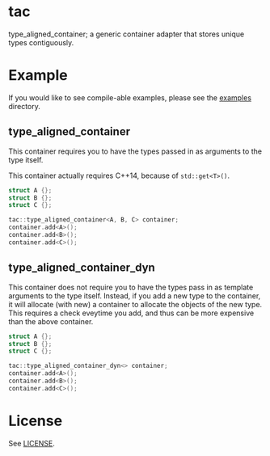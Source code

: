 # tac

type_aligned_container; a generic container adapter that stores unique types contiguously.

# Example

If you would like to see compile-able examples, please see the [examples](examples) directory.

## type_aligned_container

This container requires you to have the types
passed in as arguments to the type itself. 

This container actually requires C++14, because of `std::get<T>()`.

```c++
struct A {};
struct B {};
struct C {};

tac::type_aligned_container<A, B, C> container;
container.add<A>();
container.add<B>();
container.add<C>();
```

## type_aligned_container_dyn

This container does not require you to have the types pass in
as template arguments to the type itself. Instead, if you add
a new type to the container, it will allocate (with new) a container
to allocate the objects of the new type. This requires a check
eveytime you add, and thus can be more expensive than the above container.

```c++
struct A {};
struct B {};
struct C {};

tac::type_aligned_container_dyn<> container;
container.add<A>();
container.add<B>();
container.add<C>();
```

# License

See [LICENSE](LICENSE).
